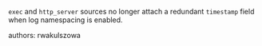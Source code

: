`exec` and `http_server` sources no longer attach a redundant `timestamp` field
when log namespacing is enabled.

authors: rwakulszowa
